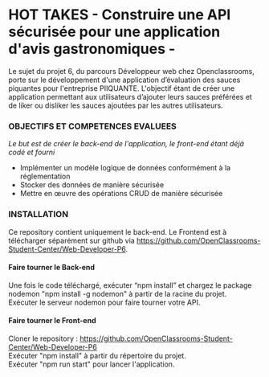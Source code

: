 # HOT TAKES - Construire une API sécurisée pour une application d'avis gastronomiques -

Le sujet du projet 6, du parcours Développeur web chez Openclassrooms, porte sur le développement d'une application d’évaluation des sauces piquantes pour l'entreprise PIIQUANTE. L'objectif étant de créer une application permettant aux utilisateurs d’ajouter leurs sauces préférées et de liker ou disliker les sauces ajoutées par les autres utilisateurs.

### OBJECTIFS ET COMPETENCES EVALUEES

*Le but est de créer le back-end de l'application, le front-end étant déjà codé et fourni*

- Implémenter un modèle logique de données conformément à la réglementation
- Stocker des données de manière sécurisée
- Mettre en œuvre des opérations CRUD de manière sécurisée  

### INSTALLATION

Ce repository contient uniquement le back-end. 
Le Frontend est à télécharger séparément sur github via https://github.com/OpenClassrooms-Student-Center/Web-Developer-P6.

#### Faire tourner le Back-end
Une fois le code téléchargé, exécuter “npm install” et chargez le package nodemon "npm install -g nodemon" à partir de la racine du projet.  
Exécuter le serveur nodemon pour faire tourner votre API.

#### Faire tourner le Front-end
Cloner le repository : https://github.com/OpenClassrooms-Student-Center/Web-Developer-P6  
Exécuter "npm install" à partir du répertoire du projet.  
Exécuter "npm run start" pour lancer l'application.  

